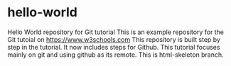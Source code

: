 # hello-world
Hello World repository for Git tutorial
This is an example repository for the Git tutoial on
https://www.w3schools.com
This repository is built step by step in the tutorial.
It now includes steps for Github.
This tutorial focuses mainly on git and using github as its remote.
This is html-skeleton branch.
